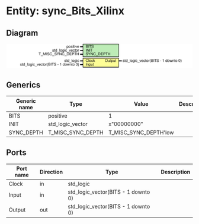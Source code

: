 # Entity: sync_Bits_Xilinx
## Diagram
![Diagram](sync_Bits_Xilinx.svg "Diagram")
## Generics
| Generic name | Type              | Value                 | Description |
| ------------ | ----------------- | --------------------- | ----------- |
| BITS         | positive          | 1                     |             |
| INIT         | std_logic_vector  | x"00000000"           |             |
| SYNC_DEPTH   | T_MISC_SYNC_DEPTH | T_MISC_SYNC_DEPTH'low |             |
## Ports
| Port name | Direction | Type                                | Description |
| --------- | --------- | ----------------------------------- | ----------- |
| Clock     | in        | std_logic                           |             |
| Input     | in        | std_logic_vector(BITS - 1 downto 0) |             |
| Output    | out       | std_logic_vector(BITS - 1 downto 0) |             |
